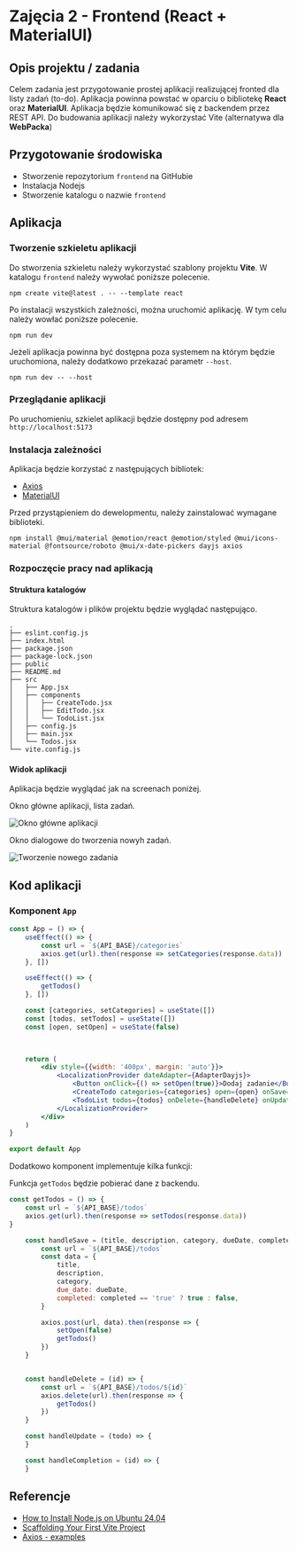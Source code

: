 # Zajęcia 2 - Frontend (React + MaterialUI)

## Opis projektu / zadania

Celem zadania jest przygotowanie prostej aplikacji realizującej fronted dla listy zadań (to-do). Aplikacja powinna powstać w oparciu o bibliotekę **React** oraz **MaterialUI**. Aplikacja będzie komunikować się z backendem przez REST API. Do budowania aplikacji należy wykorzystać Vite (alternatywa dla **WebPacka**)

## Przygotowanie środowiska

- Stworzenie repozytorium `frontend` na GitHubie
- Instalacja Nodejs
- Stworzenie katalogu o nazwie `frontend`

## Aplikacja

### Tworzenie szkieletu aplikacji

Do stworzenia szkieletu należy wykorzystać szablony projektu **Vite**. W katalogu `frontend` należy wywołać poniższe polecenie.

```
npm create vite@latest . -- --template react
```

Po instalacji wszystkich zależności, można uruchomić aplikację. W tym celu należy wowłać poniższe polecenie.

```
npm run dev
```

Jeżeli aplikacja powinna być dostępna poza systemem na którym będzie uruchomiona, należy dodatkowo przekazać parametr `--host`.

```
npm run dev -- --host
```

### Przeglądanie aplikacji

Po uruchomieniu, szkielet aplikacji będzie dostępny pod adresem `http://localhost:5173`

### Instalacja zależności

Aplikacja będzie korzystać z następujących bibliotek:

- [Axios ](https://axios-http.com/docs/intro)
- [MaterialUI](https://mui.com/material-ui/)

Przed przystąpieniem do dewelopmentu, należy zainstalować wymagane biblioteki.

```
npm install @mui/material @emotion/react @emotion/styled @mui/icons-material @fontsource/roboto @mui/x-date-pickers dayjs axios
```

### Rozpoczęcie pracy nad aplikacją

#### Struktura katalogów

Struktura katalogów i plików projektu będzie wyglądać następująco.
```
.
├── eslint.config.js
├── index.html
├── package.json
├── package-lock.json
├── public
├── README.md
├── src
│   ├── App.jsx
│   ├── components
│   │   ├── CreateTodo.jsx
│   │   ├── EditTodo.jsx
│   │   └── TodoList.jsx
│   ├── config.js
│   ├── main.jsx
│   └── Todos.jsx
└── vite.config.js
```

#### Widok aplikacji

Aplikacja będzie wyglądać jak na screenach poniżej.

Okno główne aplikacji, lista zadań.

![Okno główne aplikacji](./aplikacja-lista.jpg)

Okno dialogowe do tworzenia nowyh zadań.

![Tworzenie nowego zadania](./aplikacja-tworzenie.jpg)

## Kod aplikacji

### Komponent `App`

```jsx
const App = () => {
    useEffect(() => {
        const url = `${API_BASE}/categories`
        axios.get(url).then(response => setCategories(response.data))
    }, [])

    useEffect(() => {
        getTodos()
    }, [])

    const [categories, setCategories] = useState([])
    const [todos, setTodos] = useState([])
    const [open, setOpen] = useState(false)


    
    return (
        <div style={{width: '400px', margin: 'auto'}}>
            <LocalizationProvider dateAdapter={AdapterDayjs}>
                <Button onClick={() => setOpen(true)}>Dodaj zadanie</Button>
                <CreateTodo categories={categories} open={open} onSave={handleSave}/>
                <TodoList todos={todos} onDelete={handleDelete} onUpdate={handleUpdate} onCompletion={handleCompletion}/>
            </LocalizationProvider>
        </div>
    )
}

export default App
```

Dodatkowo komponent implementuje kilka funkcji:

Funkcja `getTodos` będzie pobierać dane z backendu.
```jsx
const getTodos = () => {
    const url = `${API_BASE}/todos`
    axios.get(url).then(response => setTodos(response.data))
}
```

```jsx
    const handleSave = (title, description, category, dueDate, completed) => {
        const url = `${API_BASE}/todos`
        const data = {
            title,
            description,
            category,
            due_date: dueDate,
            completed: completed == 'true' ? true : false,
        }

        axios.post(url, data).then(response => {
            setOpen(false)
            getTodos()
        })
    }
```

```jsx

    const handleDelete = (id) => {
        const url = `${API_BASE}/todos/${id}`
        axios.delete(url).then(response => {
            getTodos()
        })
    }
```

```jsx
    const handleUpdate = (todo) => {
    }

    const handleCompletion = (id) => {
    }
```


## Referencje

- [How to Install Node.js on Ubuntu 24.04](https://linuxconfig.org/how-to-install-node-js-on-ubuntu-24-04)
- [Scaffolding Your First Vite Project](https://vite.dev/guide/#scaffolding-your-first-vite-project)
- [Axios - examples](https://axios-http.com/docs/example)
